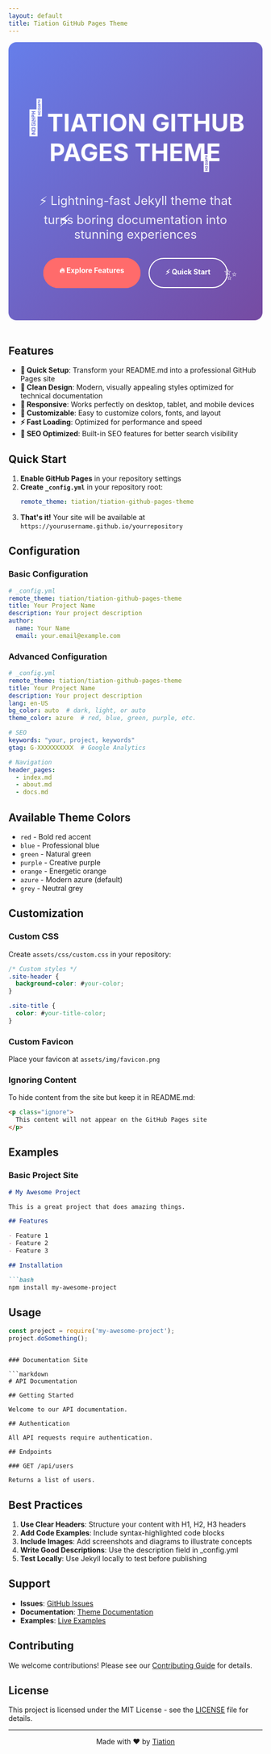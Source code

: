 ```yaml
---
layout: default
title: Tiation GitHub Pages Theme
---
```


<div class="hero-section">
  <div class="hero-content">
    <h1 class="glitch" data-text="Tiation GitHub Pages Theme">🚀 Tiation GitHub Pages Theme</h1>
    <p class="hero-subtitle">⚡ Lightning-fast Jekyll theme that turns boring documentation into stunning experiences</p>
    <div class="hero-buttons">
      <a href="#features" class="btn btn-primary pulse">🔥 Explore Features</a>
      <a href="#quick-start" class="btn btn-secondary">⚡ Quick Start</a>
    </div>
  </div>
  <div class="hero-animation">
    <div class="floating-icons">
      <div class="icon">🎨</div>
      <div class="icon">⚡</div>
      <div class="icon">🚀</div>
      <div class="icon">✨</div>
    </div>
  </div>
</div>

<style>
.hero-section {
  background: linear-gradient(135deg, #667eea 0%, #764ba2 100%);
  color: white;
  padding: 4rem 2rem;
  text-align: center;
  border-radius: 1rem;
  margin-bottom: 3rem;
  position: relative;
  overflow: hidden;
}

.glitch {
  font-size: 3rem;
  font-weight: bold;
  text-transform: uppercase;
  position: relative;
  display: inline-block;
  animation: glitch 2s infinite;
}

@keyframes glitch {
  0%, 100% { transform: translate(0); }
  10% { transform: translate(-2px, -2px); }
  20% { transform: translate(2px, 2px); }
  30% { transform: translate(-2px, 2px); }
  40% { transform: translate(2px, -2px); }
  50% { transform: translate(-2px, -2px); }
  60% { transform: translate(2px, 2px); }
  70% { transform: translate(-2px, 2px); }
  80% { transform: translate(2px, -2px); }
  90% { transform: translate(-2px, -2px); }
}

.hero-subtitle {
  font-size: 1.5rem;
  margin: 1rem 0 2rem;
  opacity: 0.9;
}

.hero-buttons {
  display: flex;
  gap: 1rem;
  justify-content: center;
  flex-wrap: wrap;
}

.btn {
  display: inline-block;
  padding: 1rem 2rem;
  text-decoration: none;
  border-radius: 50px;
  font-weight: bold;
  transition: all 0.3s ease;
  border: none;
  cursor: pointer;
  position: relative;
  overflow: hidden;
}

.btn-primary {
  background: #ff6b6b;
  color: white;
}

.btn-secondary {
  background: transparent;
  color: white;
  border: 2px solid white;
}

.btn:hover {
  transform: translateY(-3px);
  box-shadow: 0 10px 25px rgba(0,0,0,0.2);
}

.pulse {
  animation: pulse 2s infinite;
}

@keyframes pulse {
  0% { box-shadow: 0 0 0 0 rgba(255, 107, 107, 0.7); }
  70% { box-shadow: 0 0 0 10px rgba(255, 107, 107, 0); }
  100% { box-shadow: 0 0 0 0 rgba(255, 107, 107, 0); }
}

.floating-icons {
  position: absolute;
  top: 0;
  left: 0;
  width: 100%;
  height: 100%;
  pointer-events: none;
}

.icon {
  position: absolute;
  font-size: 2rem;
  animation: float 6s ease-in-out infinite;
}

.icon:nth-child(1) { top: 20%; left: 10%; animation-delay: 0s; }
.icon:nth-child(2) { top: 60%; left: 20%; animation-delay: 2s; }
.icon:nth-child(3) { top: 40%; right: 20%; animation-delay: 4s; }
.icon:nth-child(4) { top: 80%; right: 10%; animation-delay: 6s; }

@keyframes float {
  0%, 100% { transform: translateY(0px); }
  50% { transform: translateY(-20px); }
}
</style>

## Features

- **🚀 Quick Setup**: Transform your README.md into a professional GitHub Pages site
- **🎨 Clean Design**: Modern, visually appealing styles optimized for technical documentation
- **📱 Responsive**: Works perfectly on desktop, tablet, and mobile devices
- **🔧 Customizable**: Easy to customize colors, fonts, and layout
- **⚡ Fast Loading**: Optimized for performance and speed
- **🎯 SEO Optimized**: Built-in SEO features for better search visibility

## Quick Start

1. **Enable GitHub Pages** in your repository settings
2. **Create `_config.yml`** in your repository root:
   ```yaml
   remote_theme: tiation/tiation-github-pages-theme
   ```
3. **That's it!** Your site will be available at `https://yourusername.github.io/yourrepository`

## Configuration

### Basic Configuration

```yaml
# _config.yml
remote_theme: tiation/tiation-github-pages-theme
title: Your Project Name
description: Your project description
author:
  name: Your Name
  email: your.email@example.com
```

### Advanced Configuration

```yaml
# _config.yml
remote_theme: tiation/tiation-github-pages-theme
title: Your Project Name
description: Your project description
lang: en-US
bg_color: auto  # dark, light, or auto
theme_color: azure  # red, blue, green, purple, etc.

# SEO
keywords: "your, project, keywords"
gtag: G-XXXXXXXXXX  # Google Analytics

# Navigation
header_pages:
  - index.md
  - about.md
  - docs.md
```

## Available Theme Colors

- `red` - Bold red accent
- `blue` - Professional blue
- `green` - Natural green
- `purple` - Creative purple
- `orange` - Energetic orange
- `azure` - Modern azure (default)
- `grey` - Neutral grey

## Customization

### Custom CSS

Create `assets/css/custom.css` in your repository:

```css
/* Custom styles */
.site-header {
  background-color: #your-color;
}

.site-title {
  color: #your-title-color;
}
```

### Custom Favicon

Place your favicon at `assets/img/favicon.png`

### Ignoring Content

To hide content from the site but keep it in README.md:

```html
<p class="ignore">
  This content will not appear on the GitHub Pages site
</p>
```

## Examples

### Basic Project Site

```markdown
# My Awesome Project

This is a great project that does amazing things.

## Features

- Feature 1
- Feature 2
- Feature 3

## Installation

```bash
npm install my-awesome-project
```

## Usage

```javascript
const project = require('my-awesome-project');
project.doSomething();
```
```

### Documentation Site

```markdown
# API Documentation

## Getting Started

Welcome to our API documentation.

## Authentication

All API requests require authentication.

## Endpoints

### GET /api/users

Returns a list of users.
```

## Best Practices

1. **Use Clear Headers**: Structure your content with H1, H2, H3 headers
2. **Add Code Examples**: Include syntax-highlighted code blocks
3. **Include Images**: Add screenshots and diagrams to illustrate concepts
4. **Write Good Descriptions**: Use the description field in _config.yml
5. **Test Locally**: Use Jekyll locally to test before publishing

## Support

- **Issues**: [GitHub Issues](https://github.com/tiation/tiation-github-pages-theme/issues)
- **Documentation**: [Theme Documentation](https://github.com/tiation/tiation-github-pages-theme/wiki)
- **Examples**: [Live Examples](https://github.com/tiation/tiation-github-pages-theme/examples)

## Contributing

We welcome contributions! Please see our [Contributing Guide](CONTRIBUTING.md) for details.

## License

This project is licensed under the MIT License - see the [LICENSE](LICENSE) file for details.

---

<div align="center">
  Made with ❤️ by <a href="https://tiation.com">Tiation</a>
</div>
